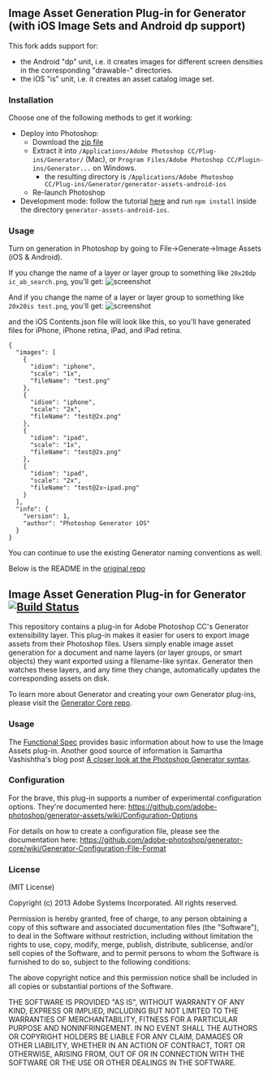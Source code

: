 ## Image Asset Generation Plug-in for Generator (with iOS Image Sets and Android dp support)

This fork adds support for:
 - the Android "dp" unit, i.e. it creates images for different screen densities in the corresponding "drawable-" directories.
 - the iOS "is" unit, i.e. it creates an asset catalog image set.

### Installation
Choose one of the following methods to get it working:

- Deploy into Photoshop:
  - Download the [zip file](https://github.com/kcoop/generator-assets/releases/tag/android-ios-1.0)
  - Extract it into `/Applications/Adobe Photoshop CC/Plug-ins/Generator/` (Mac), or `Program Files/Adobe Photoshop CC/Plugin-ins/Generator...` on Windows.
    - the resulting directory is `/Applications/Adobe Photoshop CC/Plug-ins/Generator/generator-assets-android-ios`
  - Re-launch Photoshop
- Development mode: follow the tutorial [here](http://tomkrcha.com/?p=3896) and run `npm install` inside the directory `generator-assets-android-ios`.

### Usage
Turn on generation in Photoshop by going to File->Generate->Image Assets (iOS & Android).

If you change the name of a layer or layer group to something like `20x20dp ic_ab_search.png`, you'll get:
![screenshot](https://raw.github.com/kcoop/generator-assets/master/generated_dirs_screenshot.png)

And if you change the name of a layer or layer group to something like `20x20is test.png`, you'll get:
![screenshot](https://raw.github.com/kcoop/generator-assets/master/generated_ios_dirs_screenshot.png)

and the iOS Contents.json file will look like this, so you'll have generated files for iPhone, iPhone retina, iPad, and iPad retina.
```
{
  "images": [
    {
      "idiom": "iphone",
      "scale": "1x",
      "fileName": "test.png"
    },
    {
      "idiom": "iphone",
      "scale": "2x",
      "fileName": "test@2x.png"
    },
    {
      "idiom": "ipad",
      "scale": "1x",
      "fileName": "test@2x.png"
    },
    {
      "idiom": "ipad",
      "scale": "2x",
      "fileName": "test@2x~ipad.png"
    }
  ],
  "info": {
    "version": 1,
    "author": "Photoshop Generator iOS"
  }
}
```

You can continue to use the existing Generator naming conventions as well.

Below is the README in the [original repo](https://github.com/adobe-photoshop/generator-assets)


## Image Asset Generation Plug-in for Generator [![Build Status](https://travis-ci.org/adobe-photoshop/generator-assets.png?branch=master)](https://travis-ci.org/adobe-photoshop/generator-assets)

This repository contains a plug-in for Adobe Photoshop CC's Generator extensibility layer. This plug-in makes it easier for users to export image assets from their Photoshop files. Users simply enable image asset generation for a document and name layers (or layer groups, or smart objects) they want exported using a filename-like syntax. Generator then watches these layers, and any time they change, automatically updates the corresponding assets on disk.

To learn more about Generator and creating your own Generator plug-ins, please visit the [Generator Core repo](https://github.com/adobe-photoshop/generator-core).

### Usage

The [Functional Spec](https://github.com/adobe-photoshop/generator-assets/wiki/Generate-Web-Assets-Functional-Spec)
provides basic information about how to use the Image Assets plug-in.
Another good source of information is Samartha Vashishtha's blog post
[A closer look at the Photoshop Generator syntax](http://blogs.adobe.com/samartha/2013/09/a-closer-look-at-the-photoshop-generator-syntax.html).

### Configuration

For the brave, this plug-in supports a number of experimental configuration options. They're documented here: https://github.com/adobe-photoshop/generator-assets/wiki/Configuration-Options

For details on how to create a configuration file, please see the documentation here: https://github.com/adobe-photoshop/generator-core/wiki/Generator-Configuration-File-Format

### License

(MIT License)

Copyright (c) 2013 Adobe Systems Incorporated. All rights reserved.

Permission is hereby granted, free of charge, to any person obtaining a
copy of this software and associated documentation files (the "Software"),
to deal in the Software without restriction, including without limitation
the rights to use, copy, modify, merge, publish, distribute, sublicense,
and/or sell copies of the Software, and to permit persons to whom the
Software is furnished to do so, subject to the following conditions:

The above copyright notice and this permission notice shall be included in
all copies or substantial portions of the Software.

THE SOFTWARE IS PROVIDED "AS IS", WITHOUT WARRANTY OF ANY KIND, EXPRESS OR
IMPLIED, INCLUDING BUT NOT LIMITED TO THE WARRANTIES OF MERCHANTABILITY,
FITNESS FOR A PARTICULAR PURPOSE AND NONINFRINGEMENT. IN NO EVENT SHALL THE
AUTHORS OR COPYRIGHT HOLDERS BE LIABLE FOR ANY CLAIM, DAMAGES OR OTHER
LIABILITY, WHETHER IN AN ACTION OF CONTRACT, TORT OR OTHERWISE, ARISING
FROM, OUT OF OR IN CONNECTION WITH THE SOFTWARE OR THE USE OR OTHER
DEALINGS IN THE SOFTWARE.

